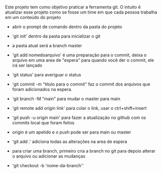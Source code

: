 Este projeto tem como objetivo praticar a ferramenta git. O intuito é atualizar esse projeto como se fosse um time em que cada pessoa trabalha em um conteúdo do projeto

- abrir o prompt de comando dentro da pasta do projeto

- 'git init' dentro da pasta para inicializar o git
- a pasta atual será a branch master
- 'git add nomedoarquivo' é uma preparação para o commit, deixa o arquivo em uma area de "espera" para quando você der o commit, ele irá ser lançado
- 'git status' para averiguar o status 
- 'git commit -m "titulo para o commit" faz o commit dos arquivos que foram adicionados na espera.
- 'git branch -M "main" para mudar o master para main
- 'git remote add origin link' para colar o link, usar o ctrl+shift+insert
- 'git push -u origin main' para fazer a atualização no github com os commits local que foram feitos 
- origin é um apelido e o push pode ser para main ou master

- 'git add .' adiciona todas as alterações na area de espera
- para criar uma branch, primeiro cria a branch no git para depois alterar o arquivo ou adicionar as mudanças
- 'git checkout -b 'nome-da-branch''

